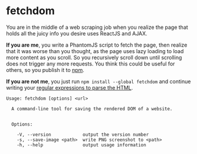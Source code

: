 # fetchdom

You are in the middle of a web scraping job when you realize the page that
holds all the juicy info you desire uses ReactJS and AJAX.

**If you are me**, you write a PhantomJS script to fetch the page, then realize
that it was worse than you thought, as the page uses lazy loading to load more
content as you scroll. So you recursively scroll down until scrolling does not
trigger any more requests. You think this could be useful for others, so you
publish it to [npm](https://www.npmjs.com/package/fetchdom).

**If you are not me**, you just run `npm install --global fetchdom` and
continue writing your [regular expressions to parse the HTML](https://stackoverflow.com/a/1732454/159036).

```
Usage: fetchdom [options] <url>

  A command-line tool for saving the rendered DOM of a website.


  Options:

    -V, --version            output the version number
    -s, --save-image <path>  write PNG screenshot to <path>
    -h, --help               output usage information
```
